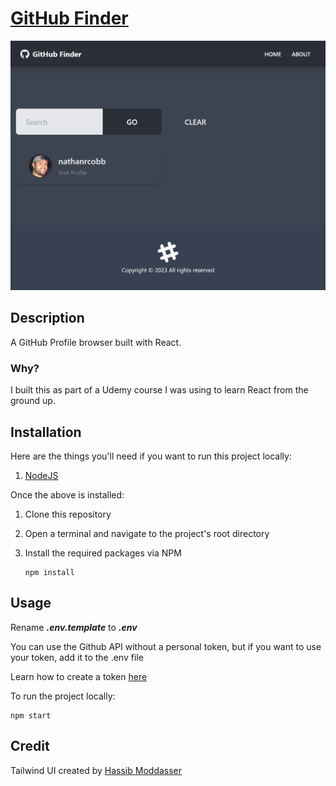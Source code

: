 # [GitHub Finder](https://github-finder-rosy.vercel.app/)

![GitHub Finder Image](assets/images/cover.png)

## Description

A GitHub Profile browser built with React.

### Why?

I built this as part of a Udemy course I was using to learn React from the ground up.

## Installation

Here are the things you'll need if you want to run this project locally:

1. [NodeJS](https://nodejs.org/en/download)

Once the above is installed:

1. Clone this repository
2. Open a terminal and navigate to the project's root directory
3. Install the required packages via NPM

   ```shell
   npm install
   ```

## Usage

Rename **_.env.template_** to **_.env_**

You can use the Github API without a personal token, but if you want to use your token, add it to the .env file

Learn how to create a token [here](https://docs.github.com/en/authentication/keeping-your-account-and-data-secure/creating-a-personal-access-token)

To run the project locally:

```shell
npm start
```

## Credit

Tailwind UI created by [Hassib Moddasser](https://twitter.com/hassibmoddasser)
